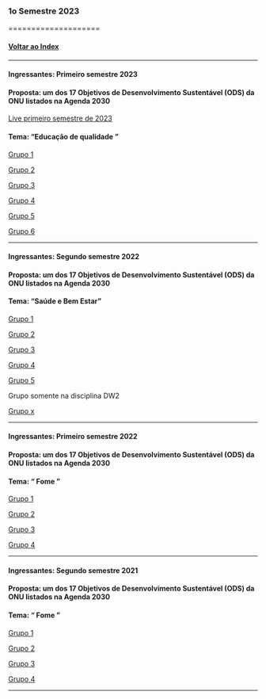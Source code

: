 
### 1o Semestre 2023
====================
#### [Voltar ao Index](README.md)

* * *
#### Ingressantes: Primeiro semestre 2023
#### Proposta:  um dos 17 Objetivos de Desenvolvimento Sustentável (ODS) da ONU listados na Agenda 2030

[Live primeiro semestre de 2023](https://youtu.be/2al5ZeB4xXE?target=_blank)
#### Tema: “Educação de qualidade ”


[Grupo 1](https://github.com/igornsferreira/PI_1SEM_DSM)

[Grupo 2](https://github.com/marquesluana/-PI_DSM_FATEC_1SEM2023_GRUPO2)

[Grupo 3](https://github.com/Arantees/P.I-Fatec)

[Grupo 4](https://github.com/mvitoriasuz/FATEC_Engenharia_Soft_PI)

[Grupo 5](https://github.com/Alvarez-T/FATEC-DSM-GrupoPI-5)

[Grupo 6](https://github.com/LeandroAlves1987/PI_grupo-6)

* * *
#### Ingressantes: Segundo semestre 2022
#### Proposta:  um dos 17 Objetivos de Desenvolvimento Sustentável (ODS) da ONU listados na Agenda 2030

#### Tema: “Saúde e Bem Estar”



[Grupo 1](https://github.com/mastruz7/Fast_Banny)

[Grupo 2](https://github.com/matheusoms/grp2_dsm2_2023)

[Grupo 3](https://github.com/MarquesFabiano/ProjetoAdormeSerFatec)

[Grupo 4](https://github.com/tbgbarros/PI-2-DSM2SEM)

[Grupo 5](https://github.com/pedr0tavi0/Projeto_Integrador_2_Semestre)

Grupo somente na disciplina DW2

[Grupo x](https://github.com/DanielCarolino89/PI_WEB2_GRUPOX)


* * *
#### Ingressantes: Primeiro semestre 2022
#### Proposta:  um dos 17 Objetivos de Desenvolvimento Sustentável (ODS) da ONU listados na Agenda 2030

#### Tema: “ Fome ”


[Grupo 1](https://github.com/thainazanfolin/DashAquaponia)

[Grupo 2](https://github.com/MuriloAltoe/PI-3-Semestre-Grupo-2)

[Grupo 3](https://github.com/Klayvert2003/PI_3Semestre_2023)

[Grupo 4](https://github.com/CarolineVantim/Fatec_Projeto_Integrador_Terceiro_Semestre)

* * *
#### Ingressantes: Segundo semestre 2021
#### Proposta:  um dos 17 Objetivos de Desenvolvimento Sustentável (ODS) da ONU listados na Agenda 2030

#### Tema: “ Fome ”


[Grupo 1]()

[Grupo 2]()

[Grupo 3]()

[Grupo 4]()


* * *